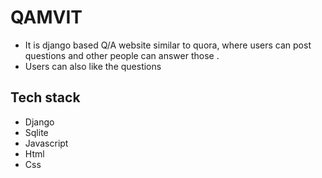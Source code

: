 # QAMVIT

- It is django based Q/A website similar to quora, where users can post questions and other people can answer those .
- Users can also like the questions

## Tech stack

- Django
- Sqlite
- Javascript
- Html
- Css
